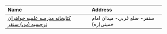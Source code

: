 | Name                                                                                                                             | Address                              |
|:---------------------------------------------------------------------------------------------------------------------------------|:-------------------------------------|
| [کتابخانه مدرسه علمیه خواهران نرجسیه (س) سنقر](https://lib.ir/fa/library/707/کتابخانه-مدرسه-علمیه-خواهران-نرجسیه-س-سنقر/search/) | سنقر- ضلع غربی- میدان امام خمینی(ره) |